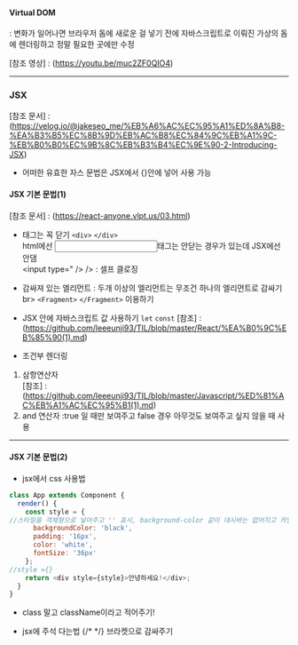 #### Virtual DOM
: 변화가 일어나면 브라우저 돔에 새로운 걸 넣기 전에 자바스크립트로 이뤄진 가상의 돔에 렌더링하고 정말 필요한 곳에만 수정<br>

[참조 영상] : (https://youtu.be/muc2ZF0QIO4)

---
### JSX 
[참조 문서] : (https://velog.io/@jakeseo_me/%EB%A6%AC%EC%95%A1%ED%8A%B8-%EA%B3%B5%EC%8B%9D%EB%AC%B8%EC%84%9C%EB%A1%9C-%EB%B0%B0%EC%9B%8C%EB%B3%B4%EC%9E%90-2-Introducing-JSX)

- 어떠한 유효한 자스 문법은 JSX에서 {}안에 넣어 사용 가능


#### JSX 기본 문법(1)
[참조 문서] : (https://react-anyone.vlpt.us/03.html)
- 태그는 꼭 닫기 `<div>` `</div>` <br>
html에선 <input>태그는 안닫는 경우가 있는데 JSX에선 안댐<br>
<input type=" />  /> : 셀프 클로징

- 감싸져 있는 엘리먼트 : 두개 이상의 엘리먼트는 무조건 하나의 엘리먼트로 감싸기br>
`<Fragment>` `</Fragment>`  이용하기

- JSX 안에 자바스크립트 값 사용하기
`let` `const` 
[참조] : (https://github.com/leeeunji93/TIL/blob/master/React/%EA%B0%9C%EB%85%90(1).md)

- 조건부 렌더링
1) 삼항연산자<br>
[참조] : (https://github.com/leeeunji93/TIL/blob/master/Javascript/%ED%81%AC%EB%A1%AC%EC%95%B1(1).md)
2) and 연산자 :true 일 때만 보여주고 false 경우 아무것도 보여주고 싶지 않을 때 사용 <br>
---

#### JSX 기본 문법(2)
- jsx에서 css 사용법
```javascript
class App extends Component {
  render() {
    const style = {
//스타일을 객체형으로 넣어주고 '' 표시, background-color 같이 대시바는 없어지고 카멜형식으로
      backgroundColor: 'black',
      padding: '16px',
      color: 'white',
      fontSize: '36px'
    };
//style ={}
    return <div style={style}>안녕하세요!</div>;
  }
}
```
- class 말고 className이라고 적어주기! 

- jsx에 주석 다는법
{/* */} 브라켓으로 감싸주기
 






